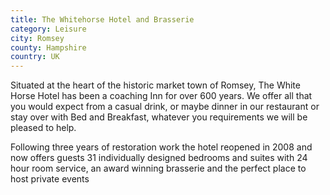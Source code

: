 ```yaml
---
title: The Whitehorse Hotel and Brasserie
category: Leisure
city: Romsey
county: Hampshire
country: UK
---
```

Situated at the heart of the historic market town of Romsey, The White Horse Hotel has been a coaching Inn for over 600 years. We offer all that you would expect  from a casual drink, or maybe dinner in our restaurant or stay over with Bed and  Breakfast, whatever you requirements we will be pleased to help.

Following three years of restoration work the hotel reopened in 2008 and now offers guests 31 individually designed bedrooms and suites with 24 hour room service, an award winning brasserie and the perfect place to host private events
